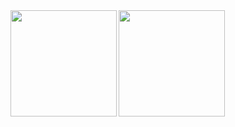 

<a href="https://github.com/Haur514">
  <img align="left" height="170px" src="https://github-readme-stats.vercel.app/api?username=Haur514&count_private=true&show_icons=true&theme=dracula" />
</a>
<a href="https://github.com/Haur514">
  <img align="left" height="170px" src="https://github-readme-stats.vercel.app/api/top-langs/?username=Haur514&layout=compact&theme=dracula" />
</a>
